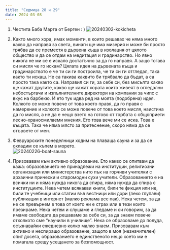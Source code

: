 ```yaml
---
title: "Седмица 28 и 29"
date: 2024-03-08
---
```

1. Честита Баба Марта от Берген : )
![20240302-kokicheta](https://github.com/wiseblondie/brum-thoughts-chain/assets/133108671/e55c796f-5aed-4de8-9f34-cbd258ea8192)


2. Както много хора, имах моменти, в които решавах че няма много какво да направя за света, винаги ще има мизерия и може би просто трябва да се преместя в дървена къща в изолация от цялото общество и да се отдам на медитация и градинарство. Но явно никога не ми се е искало достатъчно за да го направя. А защо тогава си мисля че го искам? Цялата идея на дървената къща и градинарството е че ти си ги построила, че ти си ги отгледал, така както ти искаш. Не са такива каквито би трябвало да бъдат, а са просто така както са. Направил си ги, за себе си, без мисълта какво ще кажат другите, какво ще кажат хората които живеят в огледални небостъргачи и изпълнителните директори на компании за чипс с вкус на барбекю.
И ето тук идва ред на моята (подобрена) идея. Колкото се може повече от това което правя, да го правя с намерение и колкото се може повече от това което мисля, наистина да го мисля, а не да е нещо взето на готово от торбата с общоприети лесно-храносмилаеми мнения. Ето това вече ми се иска. Това е къщата. 
Така че няма място за притеснение, скоро няма да се отървете от мен. 

3. Февруарските понеделници ходим на плаваща сауна и за да се охладим се къпем в морето.  
![20240226-boat-sauna](https://github.com/wiseblondie/brum-thoughts-chain/assets/133108671/7a6dca1a-65d0-4d5f-b839-c260e30fa52f)


4. Призовавам към активно образование. Ето какво се опитвам да кажа: образованието не принадлежи на институции, религиозни организации или министерства нито пък на горчиви учителки с архаични прически и старомодни сухи учители. Образованието е на всички ни и няма нужда никога да спира, няма нужда да спира с институциите. Нека четем всякакви книги, били те фикция или не, били те учебници или статии във вестници или дори (леко глупави) публикации в интернет (малко реклама все пак). Нека четем, за да не се превърнем в това от което ни е страх или в тези които презираме. Нека четем и слушаме и гледаме и си говорим, за да имаме свободата да решаваме за себе си, за да знаем повече отколкото сме “научили в училище”. 
Нека се образоваме до полуда, осъзнавайки ежедневно колко малко знаем. 
Призовавам към активно и неспиращо образование, защото в моя (незначителен) опит досега, образованието е единственото нещо което ми е помагала срещу усещането за безпомощност. 



<script src="https://utteranc.es/client.js"
        repo="wiseblondie/brum-thoughts-chain"
        issue-term="pathname"
        theme="github-light"
        crossorigin="anonymous"
        async>
</script>
